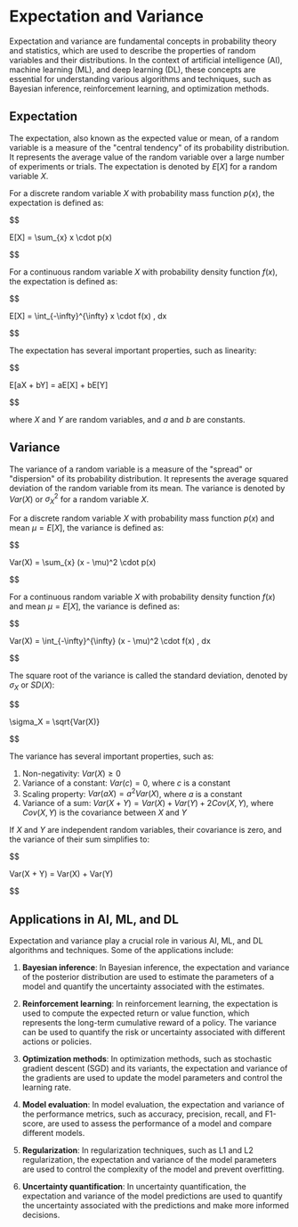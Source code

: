 # Expectation and Variance

Expectation and variance are fundamental concepts in probability theory and statistics, which are used to describe the properties of random variables and their distributions. In the context of artificial intelligence (AI), machine learning (ML), and deep learning (DL), these concepts are essential for understanding various algorithms and techniques, such as Bayesian inference, reinforcement learning, and optimization methods.

## Expectation

The expectation, also known as the expected value or mean, of a random variable is a measure of the "central tendency" of its probability distribution. It represents the average value of the random variable over a large number of experiments or trials. The expectation is denoted by $E[X]$ for a random variable $X$.

For a discrete random variable $X$ with probability mass function $p(x)$, the expectation is defined as:


$$

E[X] = \sum_{x} x \cdot p(x)

$$


For a continuous random variable $X$ with probability density function $f(x)$, the expectation is defined as:


$$

E[X] = \int_{-\infty}^{\infty} x \cdot f(x) \, dx

$$


The expectation has several important properties, such as linearity:


$$

E[aX + bY] = aE[X] + bE[Y]

$$


where $X$ and $Y$ are random variables, and $a$ and $b$ are constants.

## Variance

The variance of a random variable is a measure of the "spread" or "dispersion" of its probability distribution. It represents the average squared deviation of the random variable from its mean. The variance is denoted by $Var(X)$ or $\sigma^2_X$ for a random variable $X$.

For a discrete random variable $X$ with probability mass function $p(x)$ and mean $\mu = E[X]$, the variance is defined as:


$$

Var(X) = \sum_{x} (x - \mu)^2 \cdot p(x)

$$


For a continuous random variable $X$ with probability density function $f(x)$ and mean $\mu = E[X]$, the variance is defined as:


$$

Var(X) = \int_{-\infty}^{\infty} (x - \mu)^2 \cdot f(x) \, dx

$$


The square root of the variance is called the standard deviation, denoted by $\sigma_X$ or $SD(X)$:


$$

\sigma_X = \sqrt{Var(X)}

$$


The variance has several important properties, such as:

1. Non-negativity: $Var(X) \geq 0$
2. Variance of a constant: $Var(c) = 0$, where $c$ is a constant
3. Scaling property: $Var(aX) = a^2 Var(X)$, where $a$ is a constant
4. Variance of a sum: $Var(X + Y) = Var(X) + Var(Y) + 2Cov(X, Y)$, where $Cov(X, Y)$ is the covariance between $X$ and $Y$

If $X$ and $Y$ are independent random variables, their covariance is zero, and the variance of their sum simplifies to:


$$

Var(X + Y) = Var(X) + Var(Y)

$$


## Applications in AI, ML, and DL

Expectation and variance play a crucial role in various AI, ML, and DL algorithms and techniques. Some of the applications include:

1. **Bayesian inference**: In Bayesian inference, the expectation and variance of the posterior distribution are used to estimate the parameters of a model and quantify the uncertainty associated with the estimates.

2. **Reinforcement learning**: In reinforcement learning, the expectation is used to compute the expected return or value function, which represents the long-term cumulative reward of a policy. The variance can be used to quantify the risk or uncertainty associated with different actions or policies.

3. **Optimization methods**: In optimization methods, such as stochastic gradient descent (SGD) and its variants, the expectation and variance of the gradients are used to update the model parameters and control the learning rate.

4. **Model evaluation**: In model evaluation, the expectation and variance of the performance metrics, such as accuracy, precision, recall, and F1-score, are used to assess the performance of a model and compare different models.

5. **Regularization**: In regularization techniques, such as L1 and L2 regularization, the expectation and variance of the model parameters are used to control the complexity of the model and prevent overfitting.

6. **Uncertainty quantification**: In uncertainty quantification, the expectation and variance of the model predictions are used to quantify the uncertainty associated with the predictions and make more informed decisions.
